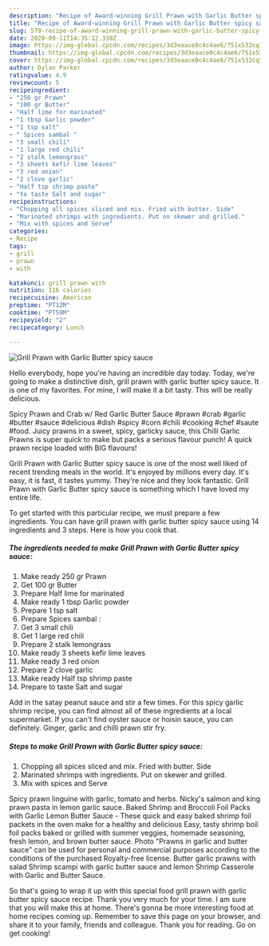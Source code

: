```yaml
---
description: "Recipe of Award-winning Grill Prawn with Garlic Butter spicy sauce"
title: "Recipe of Award-winning Grill Prawn with Garlic Butter spicy sauce"
slug: 579-recipe-of-award-winning-grill-prawn-with-garlic-butter-spicy-sauce
date: 2020-09-11T14:35:12.330Z
image: https://img-global.cpcdn.com/recipes/3d3eaace0c4c4ae6/751x532cq70/grill-prawn-with-garlic-butter-spicy-sauce-recipe-main-photo.jpg
thumbnail: https://img-global.cpcdn.com/recipes/3d3eaace0c4c4ae6/751x532cq70/grill-prawn-with-garlic-butter-spicy-sauce-recipe-main-photo.jpg
cover: https://img-global.cpcdn.com/recipes/3d3eaace0c4c4ae6/751x532cq70/grill-prawn-with-garlic-butter-spicy-sauce-recipe-main-photo.jpg
author: Dylan Parker
ratingvalue: 4.9
reviewcount: 5
recipeingredient:
- "250 gr Prawn"
- "100 gr Butter"
- "Half lime for marinated"
- "1 tbsp Garlic powder"
- "1 tsp salt"
- " Spices sambal "
- "3 small chili"
- "1 large red chili"
- "2 stalk lemongrass"
- "3 sheets kefir lime leaves"
- "3 red onion"
- "2 clove garlic"
- "Half tsp shrimp paste"
- "to taste Salt and sugar"
recipeinstructions:
- "Chopping all spices sliced and mix. Fried with butter. Side"
- "Marinated shrimps with ingredients. Put on skewer and grilled."
- "Mix with spices and Serve"
categories:
- Recipe
tags:
- grill
- prawn
- with

katakunci: grill prawn with 
nutrition: 116 calories
recipecuisine: American
preptime: "PT12M"
cooktime: "PT59M"
recipeyield: "2"
recipecategory: Lunch

---
```



![Grill Prawn with Garlic Butter spicy sauce](https://img-global.cpcdn.com/recipes/3d3eaace0c4c4ae6/751x532cq70/grill-prawn-with-garlic-butter-spicy-sauce-recipe-main-photo.jpg)

Hello everybody, hope you're having an incredible day today. Today, we're going to make a distinctive dish, grill prawn with garlic butter spicy sauce. It is one of my favorites. For mine, I will make it a bit tasty. This will be really delicious.

Spicy Prawn and Crab w/ Red Garlic Butter Sauce #prawn #crab #garlic #butter #sauce #delicious #dish #spicy #corn #chili #cooking #chef #saute #food. Juicy prawns in a sweet, spicy, garlicky sauce, this Chilli Garlic Prawns is super quick to make but packs a serious flavour punch! A quick prawn recipe loaded with BIG flavours!

Grill Prawn with Garlic Butter spicy sauce is one of the most well liked of recent trending meals in the world. It's enjoyed by millions every day. It's easy, it is fast, it tastes yummy. They're nice and they look fantastic. Grill Prawn with Garlic Butter spicy sauce is something which I have loved my entire life.


To get started with this particular recipe, we must prepare a few ingredients. You can have grill prawn with garlic butter spicy sauce using 14 ingredients and 3 steps. Here is how you cook that.

<!--inarticleads1-->

##### The ingredients needed to make Grill Prawn with Garlic Butter spicy sauce:

1. Make ready 250 gr Prawn
1. Get 100 gr Butter
1. Prepare Half lime for marinated
1. Make ready 1 tbsp Garlic powder
1. Prepare 1 tsp salt
1. Prepare  Spices sambal :
1. Get 3 small chili
1. Get 1 large red chili
1. Prepare 2 stalk lemongrass
1. Make ready 3 sheets kefir lime leaves
1. Make ready 3 red onion
1. Prepare 2 clove garlic
1. Make ready Half tsp shrimp paste
1. Prepare to taste Salt and sugar


Add in the satay peanut sauce and stir a few times. For this spicy garlic shrimp recipe, you can find almost all of these ingredients at a local supermarket. If you can&#39;t find oyster sauce or hoisin sauce, you can definitely. Ginger, garlic and chilli prawn stir fry. 

<!--inarticleads2-->

##### Steps to make Grill Prawn with Garlic Butter spicy sauce:

1. Chopping all spices sliced and mix. Fried with butter. Side
1. Marinated shrimps with ingredients. Put on skewer and grilled.
1. Mix with spices and Serve


Spicy prawn linguine with garlic, tomato and herbs. Nicky&#39;s salmon and king prawn pasta in lemon garlic sauce. Baked Shrimp and Broccoli Foil Packs with Garlic Lemon Butter Sauce - These quick and easy baked shrimp foil packets in the oven make for a healthy and delicious Easy, tasty shrimp boil foil packs baked or grilled with summer veggies, homemade seasoning, fresh lemon, and brown butter sauce. Photo &#34;Prawns in garlic and butter sauce&#34; can be used for personal and commercial purposes according to the conditions of the purchased Royalty-free license. Butter garlic prawns with salad Shrimp scampi with garlic butter sauce and lemon Shrimp Casserole with Garlic and Butter Sauce. 

So that's going to wrap it up with this special food grill prawn with garlic butter spicy sauce recipe. Thank you very much for your time. I am sure that you will make this at home. There's gonna be more interesting food at home recipes coming up. Remember to save this page on your browser, and share it to your family, friends and colleague. Thank you for reading. Go on get cooking!

